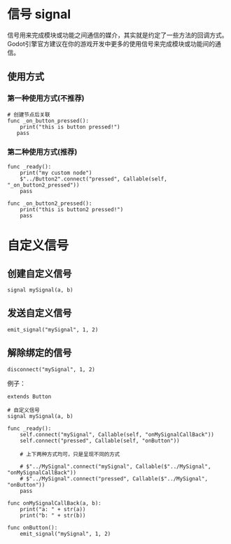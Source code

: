 # 信号 signal
信号用来完成模块或功能之间通信的媒介，其实就是约定了一些方法的回调方式。
Godot引擎官方建议在你的游戏开发中更多的使用信号来完成模块或功能间的通信。

## 使用方式
### 第一种使用方式(不推荐)
```GDScript
# 创建节点后关联
func _on_button_pressed(): 
    print("this is button pressed!")
   pass
```
### 第二种使用方式(推荐)
```GDScript
func _ready():
    print("my custom node")
    $"../Button2".connect("pressed", Callable(self, "_on_button2_pressed"))
    pass

func _on_button2_pressed():
    print("this is button2 pressed!")
    pass
```

# 自定义信号
## 创建自定义信号
```GDScript
signal mySignal(a, b)
```
## 发送自定义信号
```GDScript
emit_signal("mySignal", 1, 2)
```

## 解除绑定的信号
```GDScript
disconnect("mySignal", 1, 2)
```
例子：
```GDScript
extends Button

# 自定义信号
signal mySignal(a, b)

func _ready():
    self.connect("mySignal", Callable(self, "onMySignalCallBack"))
    self.connect("pressed", Callable(self, "onButton"))
	
    # 上下两种方式均可，只是呈现不同的方式
	
    # $"../MySignal".connect("mySignal", Callable($"../MySignal", "onMySignalCallBack"))
    # $"../MySignal".connect("pressed", Callable($"../MySignal", "onButton"))
    pass

func onMySignalCallBack(a, b):
    print("a: " + str(a))
    print("b: " + str(b))

func onButton():
    emit_signal("mySignal", 1, 2)
```
